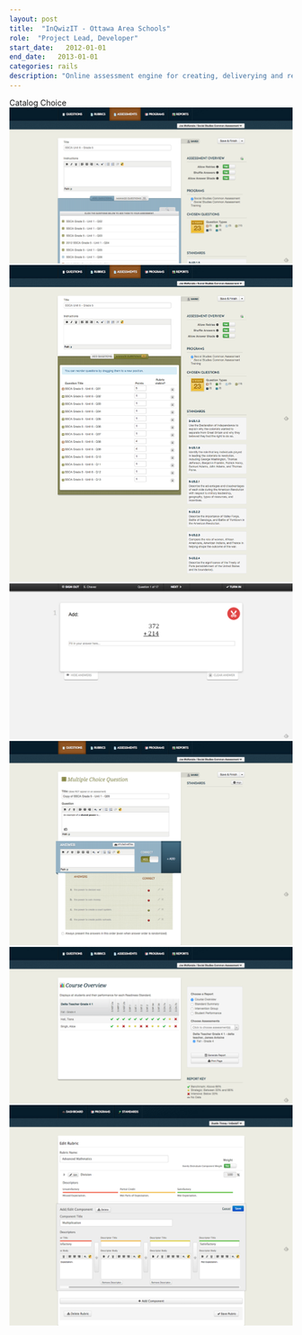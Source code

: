 ```yaml
---
layout: post
title:  "InQwizIT - Ottawa Area Schools"
role:  "Project Lead, Developer"
start_date:   2012-01-01
end_date:   2013-01-01
categories: rails
description: "Online assessment engine for creating, deliverying and reporting on student assessments."
---
```


<div class="post__slideshow">
<div class="post__slideshow__header">
<div class="post__slideshow__controls">
<span class="post__slideshow__control"></span>
<span class="post__slideshow__control"></span>
<span class="post__slideshow__control"></span>
</div>

<div class="post__slideshow__tab">Catalog Choice</div>
</div>
<div class="post__slideshow__container">
<img src="/assets/images/oaisd/1.png" />
<img src="/assets/images/oaisd/2.png" />
<img src="/assets/images/oaisd/3.png" />
<img src="/assets/images/oaisd/4.png" />
<img src="/assets/images/oaisd/5.png" />
<img src="/assets/images/oaisd/6.png" />
</div>
</div>
